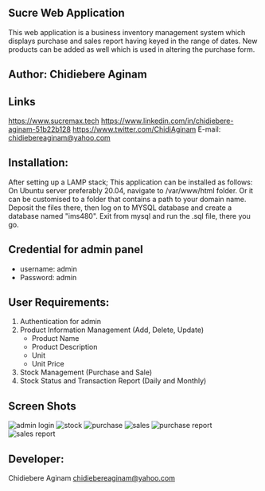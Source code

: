## Sucre Web Application
This web application is a business inventory management system which displays purchase and sales report having keyed in the range of dates.
New products can be added as well which is used in altering the purchase form.

## Author:                                      Chidiebere Aginam 

## Links
https://www.sucremax.tech
https://www.linkedin.com/in/chidiebere-aginam-51b22b128
https://www.twitter.com/ChidiAginam
E-mail: chidiebereaginam@yahoo.com

## Installation:
After setting up a LAMP stack;
This application can be installed as follows:
On Ubuntu server preferably 20.04, navigate to /var/www/html folder. Or it can be customised to
a folder that contains a path to your domain name.
Deposit the files there, then log on to MYSQL
database and create a database named "ims480".
Exit from mysql and run the .sql file, there 
you go.

## Credential for admin panel
- username: admin
- Password: admin

## User Requirements:
1. Authentication for admin
2. Product Information Management (Add, Delete, Update)
   - Product Name
   - Product Description
   - Unit
   - Unit Price
3. Stock Management (Purchase and Sale)
4. Stock Status and Transaction Report (Daily and Monthly)

## Screen Shots
![admin login](https://user-images.githubusercontent.com/38730778/212720829-dc8a14dc-4125-49ec-9375-fba999fc5f1f.JPG)
![stock](https://user-images.githubusercontent.com/38730778/212720833-8b98b642-54ee-4eb1-a8ed-022d3552d853.JPG)
![purchase](https://user-images.githubusercontent.com/38730778/212720812-4926957c-a7aa-456e-a547-d04f8576eab2.JPG)
![sales](https://user-images.githubusercontent.com/38730778/212720820-09add760-b979-49f8-8ed4-a322d966211e.JPG)
![purchase report](https://user-images.githubusercontent.com/38730778/212720823-34af56a2-1827-4d6f-abc1-7fd13cbaeac6.JPG)
![sales report](https://user-images.githubusercontent.com/38730778/212720825-0636c339-1897-4649-94d2-095625c09240.JPG)

## Developer:
Chidiebere Aginam
chidiebereaginam@yahoo.com
